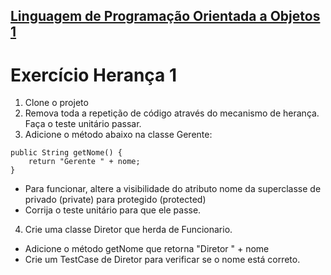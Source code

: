 ## [Linguagem de Programação Orientada a Objetos 1](https://aula-java.github.io/aulas/lpoo-1.html)

# Exercício Herança 1

1. Clone o projeto
2. Remova toda a repetição de código através do mecanismo de herança. Faça o teste unitário passar. 
3. Adicione o método abaixo na classe Gerente:
```
public String getNome() {
    return "Gerente " + nome;
}
```
  - Para funcionar, altere a visibilidade do atributo nome da superclasse de privado (private) para protegido (protected)
  - Corrija o teste unitário para que ele passe.
4. Crie uma classe Diretor que herda de Funcionario.
  - Adicione o método getNome que retorna "Diretor " + nome
  - Crie um TestCase de Diretor para verificar se o nome está correto.

